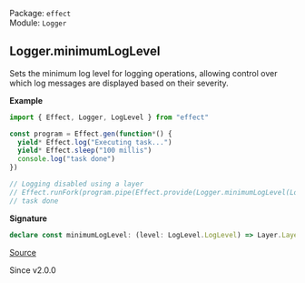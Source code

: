 Package: `effect`<br />
Module: `Logger`<br />

## Logger.minimumLogLevel

Sets the minimum log level for logging operations, allowing control over
which log messages are displayed based on their severity.

**Example**

```ts
import { Effect, Logger, LogLevel } from "effect"

const program = Effect.gen(function*() {
  yield* Effect.log("Executing task...")
  yield* Effect.sleep("100 millis")
  console.log("task done")
})

// Logging disabled using a layer
// Effect.runFork(program.pipe(Effect.provide(Logger.minimumLogLevel(LogLevel.None))))
// task done
```

**Signature**

```ts
declare const minimumLogLevel: (level: LogLevel.LogLevel) => Layer.Layer<never>
```

[Source](https://github.com/Effect-TS/effect/tree/main/packages/effect/src/Logger.ts#L694)

Since v2.0.0